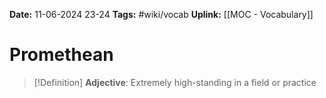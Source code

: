 **Date:** 11-06-2024 23-24
**Tags:** #wiki/vocab 
**Uplink:** [[MOC - Vocabulary]]

# Promethean

>[!Definition]
>**Adjective**: Extremely high-standing in a field or practice

